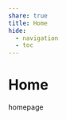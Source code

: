 ```yaml
---  
share: true  
title: Home  
hide:  
  - navigation  
  - toc  
---  
```

# Home  
  
homepage  
  
